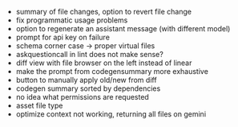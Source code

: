 - summary of file changes, option to revert file change
- fix programmatic usage problems
- option to regenerate an assistant message (with different model)
- prompt for api key on failure
- schema corner case -> proper virtual files
- askquestioncall in lint does not make sense?
- diff view with file browser on the left instead of linear
- make the prompt from codegensummary more exhaustive
- button to manually apply old/new from diff
- codegen summary sorted by dependencies
- no idea what permissions are requested
- asset file type
- optimize context not working, returning all files on gemini
